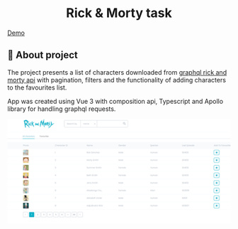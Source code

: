 <h1 align="center">Rick & Morty task</h1>

[Demo](https://615183117c47c5000711095d--vigorous-lumiere-1f3167.netlify.app)

## :dart: About project ##

The project presents a list of characters downloaded from [graphql rick and morty api](https://rickandmortyapi.com/graphql) with pagination, filters and the functionality of adding characters to the favourites list.

App was created using Vue 3 with composition api, Typescript and Apollo library for handling graphql requests.


![Alt text](/src/assets/screen.png "screen")
